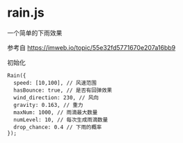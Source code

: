 # rain.js

一个简单的下雨效果

参考自 https://imweb.io/topic/55e32fd5771670e207a16bb9

初始化

```
Rain({ 
  speed: [10,100], // 风速范围
  hasBounce: true, // 是否有回弹效果
  wind_direction: 230, // 风向
  gravity: 0.163, // 重力
  maxNum: 1000, // 雨滴最大数量
  numLevel: 10, // 每次生成雨滴数量
  drop_chance: 0.4 // 下雨的概率
});
```
